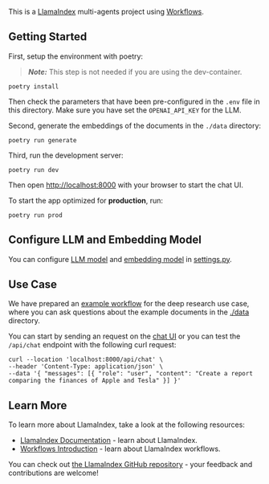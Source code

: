 This is a [LlamaIndex](https://www.llamaindex.ai/) multi-agents project using [Workflows](https://docs.llamaindex.ai/en/stable/understanding/workflows/).

## Getting Started

First, setup the environment with poetry:

> **_Note:_** This step is not needed if you are using the dev-container.

```shell
poetry install
```

Then check the parameters that have been pre-configured in the `.env` file in this directory.
Make sure you have set the `OPENAI_API_KEY` for the LLM.

Second, generate the embeddings of the documents in the `./data` directory:

```shell
poetry run generate
```

Third, run the development server:

```shell
poetry run dev
```

Then open [http://localhost:8000](http://localhost:8000) with your browser to start the chat UI.

To start the app optimized for **production**, run:

```
poetry run prod
```

## Configure LLM and Embedding Model

You can configure [LLM model](https://docs.llamaindex.ai/en/stable/module_guides/models/llms) and [embedding model](https://docs.llamaindex.ai/en/stable/module_guides/models/embeddings) in [settings.py](app/settings.py).

## Use Case

We have prepared an [example workflow](./app/workflow.py) for the deep research use case, where you can ask questions about the example documents in the [./data](./data) directory.

You can start by sending an request on the [chat UI](http://localhost:8000) or you can test the `/api/chat` endpoint with the following curl request:

```
curl --location 'localhost:8000/api/chat' \
--header 'Content-Type: application/json' \
--data '{ "messages": [{ "role": "user", "content": "Create a report comparing the finances of Apple and Tesla" }] }'
```

## Learn More

To learn more about LlamaIndex, take a look at the following resources:

- [LlamaIndex Documentation](https://docs.llamaindex.ai) - learn about LlamaIndex.
- [Workflows Introduction](https://docs.llamaindex.ai/en/stable/understanding/workflows/) - learn about LlamaIndex workflows.

You can check out [the LlamaIndex GitHub repository](https://github.com/run-llama/llama_index) - your feedback and contributions are welcome!
